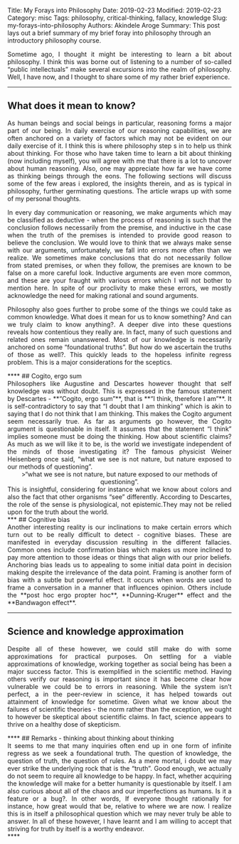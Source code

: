 Title: My Forays into Philosophy
Date: 2019-02-23
Modified: 2019-02-23
Category: misc
Tags: philosophy, critical-thinking, fallacy, knowledge
Slug: my-forays-into-philosophy
Authors: Akindele Aroge
Summary: This post lays out a brief summary of my brief foray into philosophy through an introductory philosophy course.

<div style="text-align: justify"> 
Sometime ago, I thought it might be interesting to learn a bit about philosophy. I think this was borne out of listening to a number of so-called “public intellectuals” make several excursions into the realm of philosophy. Well, I have now, and I thought to share some of my rather brief experience.
</div>

****
## What does it mean to know?

<div style="text-align: justify">  
As human beings and social beings in particular, reasoning forms a major part of our being. In daily exercise of our reasoning capabilities, we are often anchored on a variety of factors which may not be evident on our daily exercise of it. I think this is where philosophy step s in to help us think about thinking. For those who have taken time to learn a bit about thinking (now including myself), you will agree with me that there is a lot to uncover about human reasoning. Also, one may appreciate how far we have come as thinking beings through the eons. The following sections will discuss some of the few areas i explored, the insights therein, and as is typical in philosophy, further germinating questions. The article wraps up with some of my personal thoughts.

In every day communication or reasoning, we make arguments which may be classified as deductive - when the process of reasoning is such that the conclusion follows necessarily from the premise, and inductive in the case when the truth of the premises is intended to provide good reason to believe the conclusion. We would love to think that we always make sense with our arguments, unfortunately, we fall into errors more often than we realize. We sometimes make conclusions that do not necessarily follow from stated premises, or when they follow, the premises are known to be false on a more careful look. Inductive arguments are even more common, and these are your fraught with various errors which I will not bother to mention here. In spite of our proclivity to make these errors, we mostly acknowledge the need for making rational and sound arguments.

Philosophy also goes further to probe some of the things we could take as common knowledge. What does it mean for us to know something? And can we truly claim to know anything?. A deeper dive into these questions reveals how contentious they really are. In fact, many of such questions and related ones remain unanswered. Most of our knowledge is necessarily anchored on some “foundational truths”. But how do we ascertain the truths of those as well?. This quickly leads to the hopeless infinite regress problem. This is a major considerations for the sceptics.
</div>
****
## Cogito, ergo sum
<div style="text-align: justify"> 
Philosophers like Augustine and Descartes however thought that self knowledge was without doubt. This is expressed in the famous statement by Descartes - **“Cogito, ergo sum”**, that is **“I think, therefore I am”**. It is self-contradictory to say that “I doubt that I am thinking” which is akin to saying that I do not think that I am thinking. This makes the Cogito argument seem necessarily true. As far as arguments go however, the Cogito argument is questionable in itself. It assumes that the statement “I think” implies someone must be doing the thinking. How about scientific claims? As much as we will like it to be, is the world we investigate independent of the minds of those investigating it? The famous physicist Weiner Heisenberg once said,  “what we see is not nature, but nature exposed to our methods of questioning”.
</div>
<div style="text-align: center"> 
>“what we see is not nature, but nature exposed to our methods of questioning”. 
</div>

<div style="text-align: justify"> 
This is insightful, considering for instance what we know about colors and also the fact that other organisms “see” differently. According to Descartes, the role of the sense is physiological, not epistemic.They may not be relied upon for the truth about the world.
</div>
***
## Cognitive bias
<div style="text-align: justify"> 
Another interesting reality is our inclinations to make certain errors which turn out to be really difficult to detect - cognitive biases. These are manifested in everyday discussion resulting in the different fallacies. Common ones include confirmation bias which makes us more inclined to pay more attention to those ideas or things that align with our prior beliefs. Anchoring bias leads us to appealing to some initial data point in decision making despite the irrelevance of the data point. Framing is another form of bias with a subtle but powerful effect. It occurs when words are used to frame a conversation in a manner that influences opinion. Others include the **post hoc ergo propter hoc**, **Dunning-Kruger** effect and the **Bandwagon effect**.

****
## Science and knowledge approximation
Despite all of these however, we could still make do with some approximations for practical purposes. On settling for a viable approximations of knowledge, working together as social being has been a major success factor. This is exemplified in the scientific method. Having others verify our reasoning is important since it has become clear how vulnerable we could be to errors in reasoning. While the system isn’t perfect, a in the peer-review in science, it has helped towards out attainment of knowledge for sometime. Given what we know about the failures of scientific theories - the norm rather than the exception, we ought to however be skeptical about scientific claims. In fact, science appears to thrive on a healthy dose of skepticism.
</div>
****
## Remarks - thinking about thinking about thinking
<div style="text-align: justify"> 
It seems to me that many inquiries often end up in one form of infinite regress as we seek a foundational truth. The question of knowledge, the question of truth, the question of rules. As a mere mortal, i doubt we may ever strike the underlying rock that is the “truth”. Good enough, we actually do not seem to require all knowledge to be happy. In fact, whether acquiring the knowledge will make for a better humanity is questionable by itself. I am also curious about all of the chaos and our imperfections as humans. Is it a feature or a bug?. In other words, If everyone thought rationally for instance, how great would that be, relative to where we are now. I realize this is in itself a philosophical question which we may never truly be able to answer. In all of these however, I have learnt and I am willing to accept that striving for truth by itself is a worthy endeavor.
</div>
****